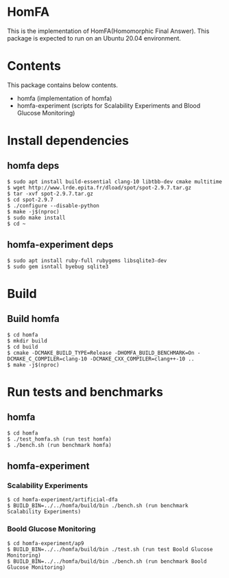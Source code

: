 # HomFA
This is the implementation of HomFA(Homomorphic Final Answer).
This package is expected to run on an Ubuntu 20.04 environment.

# Contents
This package contains below contents.

- homfa (implementation of homfa)
- homfa-experiment (scripts for Scalability Experiments and Blood Glucose Monitoring)

# Install dependencies
## homfa deps
```
$ sudo apt install build-essential clang-10 libtbb-dev cmake multitime
$ wget http://www.lrde.epita.fr/dload/spot/spot-2.9.7.tar.gz
$ tar -xvf spot-2.9.7.tar.gz
$ cd spot-2.9.7
$ ./configure --disable-python
$ make -j$(nproc)
$ sudo make install
$ cd ~
```

## homfa-experiment deps
```
$ sudo apt install ruby-full rubygems libsqlite3-dev
$ sudo gem isntall byebug sqlite3
```

# Build
## Build homfa
```
$ cd homfa
$ mkdir build
$ cd build
$ cmake -DCMAKE_BUILD_TYPE=Release -DHOMFA_BUILD_BENCHMARK=On -DCMAKE_C_COMPILER=clang-10 -DCMAKE_CXX_COMPILER=clang++-10 ..
$ make -j$(nproc)
```

# Run tests and benchmarks
## homfa
```
$ cd homfa
$ ./test_homfa.sh (run test homfa)
$ ./bench.sh (run benchmark homfa)
```

## homfa-experiment
### Scalability Experiments
```
$ cd homfa-experiment/artificial-dfa
$ BUILD_BIN=../../homfa/build/bin ./bench.sh (run benchmark Scalability Experiments)
```

### Boold Glucose Monitoring
```
$ cd homfa-experiment/ap9
$ BUILD_BIN=../../homfa/build/bin ./test.sh (run test Boold Glucose Monitoring)
$ BUILD_BIN=../../homfa/build/bin ./bench.sh (run benchmark Boold Glucose Monitoring)
```
